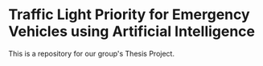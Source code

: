 # Traffic Light Priority for Emergency Vehicles using Artificial Intelligence

This is a repository for our group's Thesis Project.

